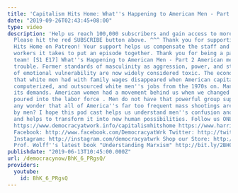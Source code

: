 ```yaml
---
title: 'Capitalism Hits Home: What''s Happening to American Men - Part 2'
date: "2019-09-26T02:43:45+08:00"
type: video
description: 'Help us reach 100,000 subscribers and gain access to more studio time!
  Please hit the red SUBSCRIBE button above. ^^^ Thank you for supporting Capitalism
  Hits Home on Patreon! Your support helps us compensate the staff and additional
  workers it takes to put an episode together. Thank you for being a part of the CHH
  team! [S1 E17] What''s Happening to American Men - Part 2 American men are in serious
  trouble. Former standards of masculinity as aggression, power, and stoic denial
  of emotional vulnerability are now widely considered toxic. The economic dominance
  that white men had with family wages disappeared when American capitalists mechanized,
  computerized, and outsourced white men''s jobs from the 1970s on. Manhood has changed
  its demands. American women had a movement behind us when we changed our roles and
  poured into the labor force . Men do not have that powerful group support. Is it
  any wonder that all of America''s far too frequent mass shootings are perpetrated
  by men? I hope this pod cast helps us understand men''s confusion and suffering
  and helps to transform it into new human possibilities. Follow us ONLINE: Websites:
  https://www.democracyatwork.info/capitalismhitshome https://www.harrietfraad.com/
  Facebook: http://www.facebook.com/DemocracyatWrk Twitter: http://twitter.com/democracyatwrk
  Instagram: http://instagram.com/democracyatwrk Shop our Store: http://bit.ly/2JkxIfy
  Prof. Wolff''s latest book "Understanding Marxism" http://bit.ly/2BH0lkL'
publishdate: "2019-06-13T10:45:00.000Z"
url: /democracynow/BhK_6_PRgsQ/
providers:
  youtube:
    id: BhK_6_PRgsQ
---
```

